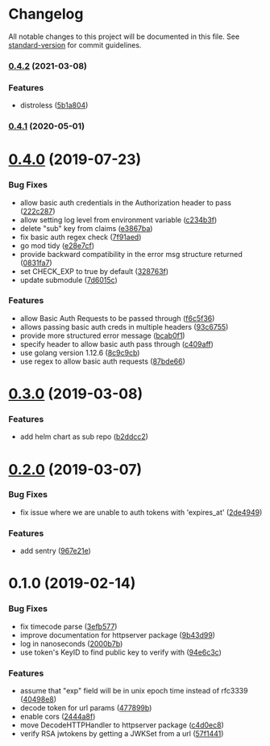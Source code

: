 # Changelog

All notable changes to this project will be documented in this file. See [standard-version](https://github.com/conventional-changelog/standard-version) for commit guidelines.

### [0.4.2](https://github.com/tomwganem/ambassador-auth-jwt/compare/v0.4.1...v0.4.2) (2021-03-08)


### Features

* distroless ([5b1a804](https://github.com/tomwganem/ambassador-auth-jwt/commit/5b1a8048457d2119bae3b7a6c17f784f3c50c450))

### [0.4.1](https://github.com/tomwganem/ambassador-auth-jwt/compare/v0.4.0...v0.4.1) (2020-05-01)

<a name="0.4.0"></a>
# [0.4.0](https://github.com/tomwganem/ambassador-auth-jwt/compare/v0.3.0...v0.4.0) (2019-07-23)


### Bug Fixes

* allow basic auth credentials in the Authorization header to pass ([222c287](https://github.com/tomwganem/ambassador-auth-jwt/commit/222c287))
* allow setting log level from environment variable ([c234b3f](https://github.com/tomwganem/ambassador-auth-jwt/commit/c234b3f))
* delete "sub" key from claims ([e3867ba](https://github.com/tomwganem/ambassador-auth-jwt/commit/e3867ba))
* fix basic auth regex check ([7f91aed](https://github.com/tomwganem/ambassador-auth-jwt/commit/7f91aed))
* go mod tidy ([e28e7cf](https://github.com/tomwganem/ambassador-auth-jwt/commit/e28e7cf))
* provide backward compatibility in the error msg structure returned ([0831fa7](https://github.com/tomwganem/ambassador-auth-jwt/commit/0831fa7))
* set CHECK_EXP to true by default ([328763f](https://github.com/tomwganem/ambassador-auth-jwt/commit/328763f))
* update submodule ([7d6015c](https://github.com/tomwganem/ambassador-auth-jwt/commit/7d6015c))


### Features

* allow Basic Auth Requests to be passed through ([f6c5f36](https://github.com/tomwganem/ambassador-auth-jwt/commit/f6c5f36))
* allows passing basic auth creds in multiple headers ([93c6755](https://github.com/tomwganem/ambassador-auth-jwt/commit/93c6755))
* provide more structured error message ([bcab0f1](https://github.com/tomwganem/ambassador-auth-jwt/commit/bcab0f1))
* specify header to allow basic auth pass through ([c409aff](https://github.com/tomwganem/ambassador-auth-jwt/commit/c409aff))
* use golang version 1.12.6 ([8c9c9cb](https://github.com/tomwganem/ambassador-auth-jwt/commit/8c9c9cb))
* use regex to allow basic auth requests ([87bde66](https://github.com/tomwganem/ambassador-auth-jwt/commit/87bde66))



<a name="0.3.0"></a>
# [0.3.0](https://github.com/tomwganem/ambassador-auth-jwt/compare/v0.2.0...v0.3.0) (2019-03-08)


### Features

* add helm chart as sub repo ([b2ddcc2](https://github.com/tomwganem/ambassador-auth-jwt/commit/b2ddcc2))



<a name="0.2.0"></a>
# [0.2.0](https://github.com/tomwganem/ambassador-auth-jwt/compare/v0.1.0...v0.2.0) (2019-03-07)


### Bug Fixes

* fix issue where we are unable to auth tokens with 'expires_at' ([2de4949](https://github.com/tomwganem/ambassador-auth-jwt/commit/2de4949))


### Features

* add sentry ([967e21e](https://github.com/tomwganem/ambassador-auth-jwt/commit/967e21e))



<a name="0.1.0"></a>
# 0.1.0 (2019-02-14)


### Bug Fixes

* fix timecode parse ([3efb577](https://github.com/tomwganem/ambassador-auth-jwt/commit/3efb577))
* improve documentation for httpserver package ([9b43d99](https://github.com/tomwganem/ambassador-auth-jwt/commit/9b43d99))
* log in nanoseconds ([2000b7b](https://github.com/tomwganem/ambassador-auth-jwt/commit/2000b7b))
* use token's KeyID to find public key to verify with ([94e6c3c](https://github.com/tomwganem/ambassador-auth-jwt/commit/94e6c3c))


### Features

* assume that "exp" field will be in unix epoch time instead of rfc3339 ([40498e8](https://github.com/tomwganem/ambassador-auth-jwt/commit/40498e8))
* decode token for url params ([477899b](https://github.com/tomwganem/ambassador-auth-jwt/commit/477899b))
* enable cors ([2444a8f](https://github.com/tomwganem/ambassador-auth-jwt/commit/2444a8f))
* move DecodeHTTPHandler to httpserver package ([c4d0ec8](https://github.com/tomwganem/ambassador-auth-jwt/commit/c4d0ec8))
* verify RSA jwtokens by getting a JWKSet from a url ([57f1441](https://github.com/tomwganem/ambassador-auth-jwt/commit/57f1441))
